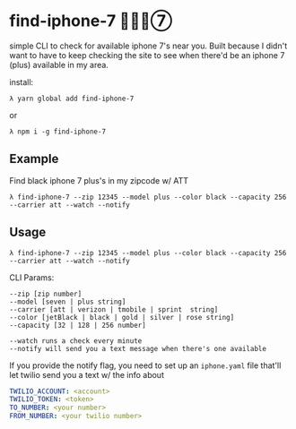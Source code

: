 # find-iphone-7 🕵🏻📱➆

simple CLI to check for available iphone 7's near you. Built because I didn't want to have to keep checking the site to see when there'd be an iphone 7 (plus) available in my area. 

install: 

```shell
λ yarn global add find-iphone-7
```
or

```shell
λ npm i -g find-iphone-7
```

## Example
Find black iphone 7 plus's in my zipcode w/ ATT

```shell
λ find-iphone-7 --zip 12345 --model plus --color black --capacity 256 --carrier att --watch --notify
```

## Usage

```shell
λ find-iphone-7 --zip 12345 --model plus --color black --capacity 256 --carrier att --watch --notify
```

CLI Params: 
```
--zip [zip number]
--model [seven | plus string]
--carrier [att | verizon | tmobile | sprint  string]
--color [jetBlack | black | gold | silver | rose string]
--capacity [32 | 128 | 256 number]

--watch runs a check every minute
--notify will send you a text message when there's one available
```


If you provide the notify flag, you need to set up an `iphone.yaml` file that'll let twilio send you a text w/ the info about

```yaml
TWILIO_ACCOUNT: <account>
TWILIO_TOKEN: <token>
TO_NUMBER: <your number>
FROM_NUMBER: <your twilio number>
```

